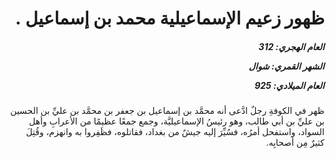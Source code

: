 <h1 dir="rtl">ظهور زعيم الإسماعيلية محمد بن إسماعيل .</h1>

<h5 dir="rtl">العام الهجري:  312

الشهر القمري: شوال

العام الميلادي: 925</h5>

<p dir="rtl">ظهر في الكوفةِ رجلٌ ادَّعى أنه محمَّد بن إسماعيل بن جعفر بن محمَّد بن عليِّ بن الحسين بن عليِّ بن أبي طالب، وهو رئيسُ الإسماعيليَّة، وجمع جمعًا عظيمًا من الأعرابِ وأهل السواد، واستفحل أمرُه، فسُيِّرَ إليه جيشٌ من بغداد، فقاتلوه، فظَفِروا به وانهزم، وقُتِلَ كثيرٌ مِن أصحابِه.</p></br>
